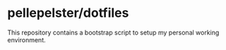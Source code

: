 # pellepelster/dotfiles

This repository contains a bootstrap script to setup my personal working environment.

